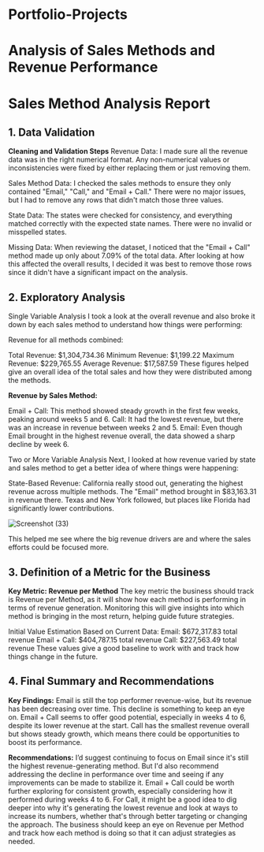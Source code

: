 # Portfolio-Projects

# Analysis of Sales Methods and Revenue Performance 


# Sales Method Analysis Report
## 1. Data Validation
**Cleaning and Validation Steps**
Revenue Data: I made sure all the revenue data was in the right numerical format. Any non-numerical values or inconsistencies were fixed by either replacing them or just removing them.

Sales Method Data: I checked the sales methods to ensure they only contained "Email," "Call," and "Email + Call." There were no major issues, but I had to remove any rows that didn't match those three values.

State Data: The states were checked for consistency, and everything matched correctly with the expected state names. There were no invalid or misspelled states.

Missing Data: When reviewing the dataset, I noticed that the "Email + Call" method made up only about 7.09% of the total data. After looking at how this affected the overall results, I decided it was best to remove those rows since it didn't have a significant impact on the analysis.

## 2. Exploratory Analysis
Single Variable Analysis
I took a look at the overall revenue and also broke it down by each sales method to understand how things were performing:

Revenue for all methods combined:

Total Revenue: $1,304,734.36
Minimum Revenue: $1,199.22
Maximum Revenue: $229,765.55
Average Revenue: $17,587.59
These figures helped give an overall idea of the total sales and how they were distributed among the methods.

**Revenue by Sales Method:**

Email + Call: This method showed steady growth in the first few weeks, peaking around weeks 5 and 6.
Call: It had the lowest revenue, but there was an increase in revenue between weeks 2 and 5.
Email: Even though Email brought in the highest revenue overall, the data showed a sharp decline by week 6.

Two or More Variable Analysis
Next, I looked at how revenue varied by state and sales method to get a better idea of where things were happening:

State-Based Revenue: California really stood out, generating the highest revenue across multiple methods. The "Email" method brought in $83,163.31 in revenue there. Texas and New York followed, but places like Florida had significantly lower contributions.

![Screenshot (33)](https://github.com/user-attachments/assets/ba7e86fc-1882-4d34-be30-88b5a603d620)

This helped me see where the big revenue drivers are and where the sales efforts could be focused more.

## 3. Definition of a Metric for the Business
**Key Metric: Revenue per Method**
The key metric the business should track is Revenue per Method, as it will show how each method is performing in terms of revenue generation. Monitoring this will give insights into which method is bringing in the most return, helping guide future strategies.

Initial Value Estimation Based on Current Data:
Email: $672,317.83 total revenue
Email + Call: $404,787.15 total revenue
Call: $227,563.49 total revenue
These values give a good baseline to work with and track how things change in the future.

## 4. Final Summary and Recommendations

**Key Findings:**
Email is still the top performer revenue-wise, but its revenue has been decreasing over time. This decline is something to keep an eye on.
Email + Call seems to offer good potential, especially in weeks 4 to 6, despite its lower revenue at the start.
Call has the smallest revenue overall but shows steady growth, which means there could be opportunities to boost its performance.

**Recommendations:**
I’d suggest continuing to focus on Email since it's still the highest revenue-generating method. But I'd also recommend addressing the decline in performance over time and seeing if any improvements can be made to stabilize it.
Email + Call could be worth further exploring for consistent growth, especially considering how it performed during weeks 4 to 6.
For Call, it might be a good idea to dig deeper into why it's generating the lowest revenue and look at ways to increase its numbers, whether that's through better targeting or changing the approach.
The business should keep an eye on Revenue per Method and track how each method is doing so that it can adjust strategies as needed.
